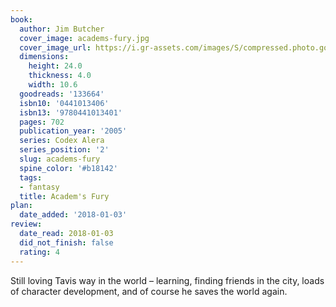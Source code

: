 ```yaml
---
book:
  author: Jim Butcher
  cover_image: academs-fury.jpg
  cover_image_url: https://i.gr-assets.com/images/S/compressed.photo.goodreads.com/books/1381026900l/133664._SY160_.jpg
  dimensions:
    height: 24.0
    thickness: 4.0
    width: 10.6
  goodreads: '133664'
  isbn10: '0441013406'
  isbn13: '9780441013401'
  pages: 702
  publication_year: '2005'
  series: Codex Alera
  series_position: '2'
  slug: academs-fury
  spine_color: '#b18142'
  tags:
  - fantasy
  title: Academ's Fury
plan:
  date_added: '2018-01-03'
review:
  date_read: 2018-01-03
  did_not_finish: false
  rating: 4
---
```


Still loving Tavis way in the world – learning, finding friends in the city, loads of character development, and of course he saves the world again.
